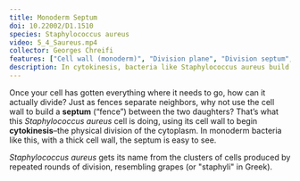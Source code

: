 ```yaml
---
title: Monoderm Septum
doi: 10.22002/D1.1510
species: Staphylococcus aureus
video: 5_4_Saureus.mp4
collector: Georges Chreifi
features: ["Cell wall (monoderm)", "Division plane", "Division septum", "Membrane (monoderm)", "Ribosomes"]
description: In cytokinesis, bacteria like Staphylococcus aureus build a septum of cell wall to divide into two daughter cells
---
```


Once your cell has gotten everything where it needs to go, how can it actually divide? Just as fences separate neighbors, why not use the cell wall to build a **septum** (“fence”) between the two daughters? That’s what this *Staphylococcus aureus* cell is doing, using its cell wall to begin **cytokinesis**–the physical division of the cytoplasm. In monoderm bacteria like this, with a thick cell wall, the septum is easy to see.

*Staphylococcus aureus* gets its name from the clusters of cells produced by repeated rounds of division, resembling grapes (or "staphyli" in Greek).

